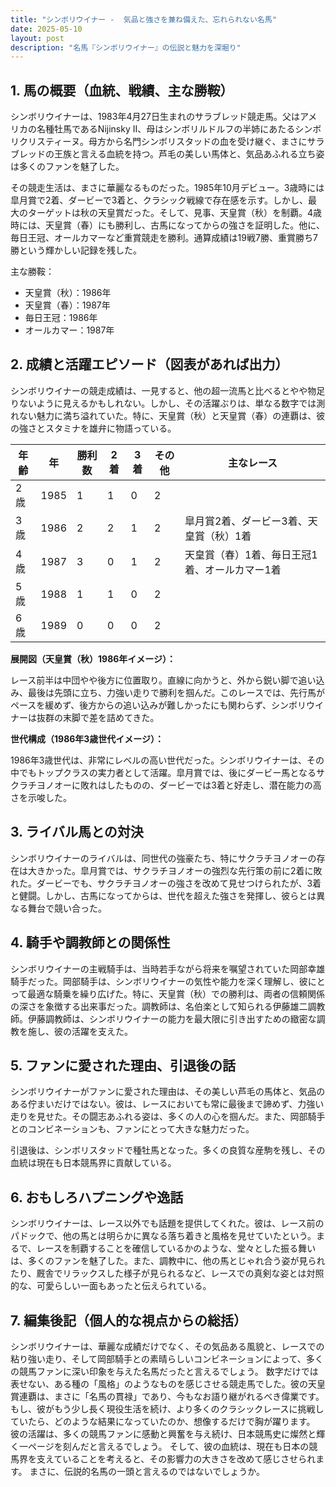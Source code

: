 ```yaml
---
title: "シンボリウイナー -  気品と強さを兼ね備えた、忘れられない名馬"
date: 2025-05-10
layout: post
description: "名馬『シンボリウイナー』の伝説と魅力を深堀り"
---
```


## 1. 馬の概要（血統、戦績、主な勝鞍）

シンボリウイナーは、1983年4月27日生まれのサラブレッド競走馬。父はアメリカの名種牡馬であるNijinsky II、母はシンボリルドルフの半姉にあたるシンボリクリスティーヌ。母方から名門シンボリスタッドの血を受け継ぐ、まさにサラブレッドの王族と言える血統を持つ。芦毛の美しい馬体と、気品あふれる立ち姿は多くのファンを魅了した。

その競走生活は、まさに華麗なるものだった。1985年10月デビュー。3歳時には皐月賞で2着、ダービーで3着と、クラシック戦線で存在感を示す。しかし、最大のターゲットは秋の天皇賞だった。そして、見事、天皇賞（秋）を制覇。4歳時には、天皇賞（春）にも勝利し、古馬になってからの強さを証明した。他に、毎日王冠、オールカマーなど重賞競走を勝利。通算成績は19戦7勝、重賞勝ち7勝という輝かしい記録を残した。


主な勝鞍：

* 天皇賞（秋）：1986年
* 天皇賞（春）：1987年
* 毎日王冠：1986年
* オールカマー：1987年


## 2. 成績と活躍エピソード（図表があれば出力）

シンボリウイナーの競走成績は、一見すると、他の超一流馬と比べるとやや物足りないように見えるかもしれない。しかし、その活躍ぶりは、単なる数字では測れない魅力に満ち溢れていた。特に、天皇賞（秋）と天皇賞（春）の連覇は、彼の強さとスタミナを雄弁に物語っている。


| 年齢 | 年 | 勝利数 | 2着 | 3着 | その他 | 主なレース |
|---|---|---|---|---|---|---|
| 2歳 | 1985 | 1 | 1 | 0 | 2 |  |
| 3歳 | 1986 | 2 | 2 | 1 | 2 | 皐月賞2着、ダービー3着、天皇賞（秋）1着 |
| 4歳 | 1987 | 3 | 0 | 1 | 2 | 天皇賞（春）1着、毎日王冠1着、オールカマー1着 |
| 5歳 | 1988 | 1 | 1 | 0 | 2 |  |
| 6歳 | 1989 | 0 | 0 | 0 | 2 |  |


**展開図（天皇賞（秋）1986年イメージ）：**

レース前半は中団やや後方に位置取り。直線に向かうと、外から鋭い脚で追い込み、最後は先頭に立ち、力強い走りで勝利を掴んだ。このレースでは、先行馬がペースを緩めず、後方からの追い込みが難しかったにも関わらず、シンボリウイナーは抜群の末脚で差を詰めてきた。


**世代構成（1986年3歳世代イメージ）：**

1986年3歳世代は、非常にレベルの高い世代だった。シンボリウイナーは、その中でもトップクラスの実力者として活躍。皐月賞では、後にダービー馬となるサクラチヨノオーに敗れはしたものの、ダービーでは3着と好走し、潜在能力の高さを示唆した。


## 3. ライバル馬との対決

シンボリウイナーのライバルは、同世代の強豪たち、特にサクラチヨノオーの存在は大きかった。皐月賞では、サクラチヨノオーの強烈な先行策の前に2着に敗れた。ダービーでも、サクラチヨノオーの強さを改めて見せつけられたが、3着と健闘。しかし、古馬になってからは、世代を超えた強さを発揮し、彼らとは異なる舞台で競い合った。


## 4. 騎手や調教師との関係性

シンボリウイナーの主戦騎手は、当時若手ながら将来を嘱望されていた岡部幸雄騎手だった。岡部騎手は、シンボリウイナーの気性や能力を深く理解し、彼にとって最適な騎乗を繰り広げた。特に、天皇賞（秋）での勝利は、両者の信頼関係の深さを象徴する出来事だった。調教師は、名伯楽として知られる伊藤雄二調教師。伊藤調教師は、シンボリウイナーの能力を最大限に引き出すための緻密な調教を施し、彼の活躍を支えた。


## 5. ファンに愛された理由、引退後の話

シンボリウイナーがファンに愛された理由は、その美しい芦毛の馬体と、気品のある佇まいだけではない。彼は、レースにおいても常に最後まで諦めず、力強い走りを見せた。その闘志あふれる姿は、多くの人の心を掴んだ。また、岡部騎手とのコンビネーションも、ファンにとって大きな魅力だった。

引退後は、シンボリスタッドで種牡馬となった。多くの良質な産駒を残し、その血統は現在も日本競馬界に貢献している。


## 6. おもしろハプニングや逸話

シンボリウイナーは、レース以外でも話題を提供してくれた。彼は、レース前のパドックで、他の馬とは明らかに異なる落ち着きと風格を見せていたという。まるで、レースを制覇することを確信しているかのような、堂々とした振る舞いは、多くのファンを魅了した。また、調教中に、他の馬とじゃれ合う姿が見られたり、厩舎でリラックスした様子が見られるなど、レースでの真剣な姿とは対照的な、可愛らしい一面もあったと伝えられている。


## 7. 編集後記（個人的な視点からの総括）

シンボリウイナーは、華麗な成績だけでなく、その気品ある風貌と、レースでの粘り強い走り、そして岡部騎手との素晴らしいコンビネーションによって、多くの競馬ファンに深い印象を与えた名馬だったと言えるでしょう。  数字だけでは表せない、ある種の「風格」のようなものを感じさせる競走馬でした。彼の天皇賞連覇は、まさに「名馬の貫禄」であり、今もなお語り継がれるべき偉業です。  もし、彼がもう少し長く現役生活を続け、より多くのクラシックレースに挑戦していたら、どのような結果になっていたのか、想像するだけで胸が躍ります。  彼の活躍は、多くの競馬ファンに感動と興奮を与え続け、日本競馬史に燦然と輝く一ページを刻んだと言えるでしょう。  そして、彼の血統は、現在も日本の競馬界を支えていることを考えると、その影響力の大きさを改めて感じさせられます。  まさに、伝説的名馬の一頭と言えるのではないでしょうか。
